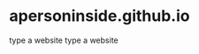 # apersoninside.github.io


<title>Proxy</title>
type a website


<html>
  
  <title>Proxy</title>
type a website


<script> function wait(ms) { var d = new Date(); var d2 = null; do { d2 = new Date(); } while(d2-d < ms); }
const queryString = window.location.search;
const urlParams = new URLSearchParams(queryString);
if (urlParams.has('url')) {
	const website = urlParams.get('url');
	const ico = "http://www.google.com/s2/favicons?domain=" + website;
	wait(1000);
	document.getElementById("bruv").innerHTML = '<iframe src="' + decodeURIComponent(website) + '" width="100%" height="100%" style="position:fixed; top:0; left:0; bottom:50; right:0; width:100%; height:100%; border:none; margin:0; padding:0; overflow:hidden; z-index:999999;">';
	document.getElementById("icon").href = decodeURIComponent(urlParams.get('icon'));
}
</script>
</html>
